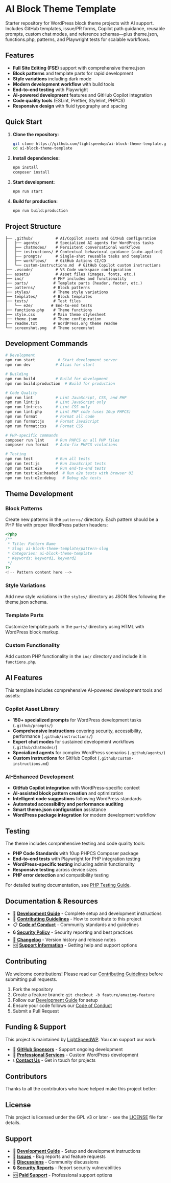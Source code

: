 # AI Block Theme Template

Starter repository for WordPress block theme projects with AI support. Includes GitHub templates, issue/PR forms, Copilot path guidance, reusable prompts, custom chat modes, and reference schemas—plus theme.json, functions.php, patterns, and Playwright tests for scalable workflows.

## Features

- **Full Site Editing (FSE)** support with comprehensive theme.json
- **Block patterns** and template parts for rapid development
- **Style variations** including dark mode
- **Modern development workflow** with build tools
- **End-to-end testing** with Playwright
- **AI-powered development** features and GitHub Copilot integration
- **Code quality tools** (ESLint, Prettier, Stylelint, PHPCS)
- **Responsive design** with fluid typography and spacing

## Quick Start

1. **Clone the repository:**

   ```bash
   git clone https://github.com/lightspeedwp/ai-block-theme-template.git
   cd ai-block-theme-template
   ```

2. **Install dependencies:**

   ```bash
   npm install
   composer install
   ```

3. **Start development:**

   ```bash
   npm run start
   ```

4. **Build for production:**
   ```bash
   npm run build:production
   ```

## Project Structure

```
├── .github/          # AI/Copilot assets and GitHub configuration
│   ├── agents/       # Specialized AI agents for WordPress tasks
│   ├── chatmodes/    # Persistent conversational workflows
│   ├── instructions/ # Contextual behavioral guidance (auto-applied)
│   ├── prompts/      # Single-shot reusable tasks and templates
│   ├── workflows/    # GitHub Actions CI/CD
│   └── custom-instructions.md  # GitHub Copilot custom instructions
├── .vscode/          # VS Code workspace configuration
├── assets/           # Asset files (images, fonts, etc.)
├── inc/             # PHP includes and functionality
├── parts/           # Template parts (header, footer, etc.)
├── patterns/        # Block patterns
├── styles/          # Theme style variations
├── templates/       # Block templates
├── tests/           # Test files
│   └── e2e/        # End-to-end tests
├── functions.php    # Theme functions
├── style.css        # Main theme stylesheet
├── theme.json       # Theme configuration
├── readme.txt       # WordPress.org theme readme
└── screenshot.png   # Theme screenshot
```

## Development Commands

```bash
# Development
npm run start          # Start development server
npm run dev           # Alias for start

# Building
npm run build         # Build for development
npm run build:production  # Build for production

# Code Quality
npm run lint          # Lint JavaScript, CSS, and PHP
npm run lint:js       # Lint JavaScript only
npm run lint:css      # Lint CSS only
npm run lint:php      # Lint PHP code (uses 10up PHPCS)
npm run format        # Format all code
npm run format:js     # Format JavaScript
npm run format:css    # Format CSS

# PHP-specific commands
composer run lint     # Run PHPCS on all PHP files
composer run format   # Auto-fix PHPCS violations

# Testing
npm run test          # Run all tests
npm run test:js       # Run JavaScript tests
npm run test:e2e      # Run end-to-end tests
npm run test:e2e:headed  # Run e2e tests with browser UI
npm run test:e2e:debug   # Debug e2e tests
```

## Theme Development

### Block Patterns

Create new patterns in the `patterns/` directory. Each pattern should be a PHP file with proper WordPress pattern headers:

```php
<?php
/**
 * Title: Pattern Name
 * Slug: ai-block-theme-template/pattern-slug
 * Categories: ai-block-theme-template
 * Keywords: keyword1, keyword2
 */
?>
<!-- Pattern content here -->
```

### Style Variations

Add new style variations in the `styles/` directory as JSON files following the theme.json schema.

### Template Parts

Customize template parts in the `parts/` directory using HTML with WordPress block markup.

### Custom Functionality

Add custom PHP functionality in the `inc/` directory and include it in `functions.php`.

## AI Features

This template includes comprehensive AI-powered development tools and assets:

### Copilot Asset Library

- **150+ specialized prompts** for WordPress development tasks (`.github/prompts/`)
- **Comprehensive instructions** covering security, accessibility, performance (`.github/instructions/`)
- **Expert chat modes** for sustained development workflows (`.github/chatmodes/`)
- **Specialized agents** for complex WordPress scenarios (`.github/agents/`)
- **Custom instructions** for GitHub Copilot (`.github/custom-instructions.md`)

### AI-Enhanced Development

- **GitHub Copilot integration** with WordPress-specific context
- **AI-assisted block pattern creation** and optimization
- **Intelligent code suggestions** following WordPress standards
- **Automated accessibility and performance auditing**
- **Smart theme.json configuration** assistance
- **WordPress package integration** for modern development workflow

## Testing

The theme includes comprehensive testing and code quality tools:

- **PHP Code Standards** with 10up PHPCS Composer package
- **End-to-end tests** with Playwright for PHP integration testing
- **WordPress-specific testing** including admin functionality
- **Responsive testing** across device sizes
- **PHP error detection** and compatibility testing

For detailed testing documentation, see [PHP Testing Guide](docs/PHP_TESTING.md).

## Documentation & Resources

- 📖 **[Development Guide](DEVELOPMENT.md)** - Complete setup and development instructions
- 🤝 **[Contributing Guidelines](CONTRIBUTING.md)** - How to contribute to this project
- 📋 **[Code of Conduct](CODE_OF_CONDUCT.md)** - Community standards and guidelines
- 🔒 **[Security Policy](SECURITY.md)** - Security reporting and best practices
- 📝 **[Changelog](changelog.md)** - Version history and release notes
- 🆘 **[Support Information](SUPPORT.md)** - Getting help and support options

## Contributing

We welcome contributions! Please read our [Contributing Guidelines](CONTRIBUTING.md) before submitting pull requests.

1. Fork the repository
2. Create a feature branch: `git checkout -b feature/amazing-feature`
3. Follow our [Development Guide](DEVELOPMENT.md) for setup
4. Ensure your code follows our [Code of Conduct](CODE_OF_CONDUCT.md)
5. Submit a Pull Request

## Funding & Support

This project is maintained by [LightSpeedWP](https://lightspeedwp.agency). You can support our work:

- 💖 **[GitHub Sponsors](https://github.com/sponsors/lightspeedwp)** - Support ongoing development
- 🏢 **[Professional Services](https://lightspeedwp.agency/services/)** - Custom WordPress development
- 📞 **[Contact Us](https://lightspeedwp.agency/contact/)** - Get in touch for projects

## Contributors

Thanks to all the contributors who have helped make this project better:

<!-- ALL-CONTRIBUTORS-LIST:START - Do not remove or modify this section -->
<!-- This section is automatically generated by All Contributors -->
<!-- ALL-CONTRIBUTORS-LIST:END -->

## License

This project is licensed under the GPL v3 or later - see the [LICENSE](LICENSE) file for details.

## Support

- 📖 **[Development Guide](DEVELOPMENT.md)** - Setup and development instructions
- 🐛 **[Issues](https://github.com/lightspeedwp/ai-block-theme-template/issues)** - Bug reports and feature requests
- 💬 **[Discussions](https://github.com/lightspeedwp/ai-block-theme-template/discussions)** - Community discussions
- 🔒 **[Security Reports](SECURITY.md)** - Report security vulnerabilities
- 🆘 **[Paid Support](SUPPORT.md)** - Professional support options
